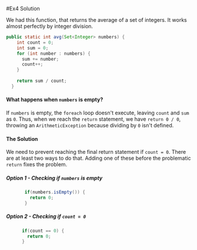 #Ex4 Solution

We had this function, that returns the average of a set of integers. 
It works almost perfectly by integer division. 
```java
public static int avg(Set<Integer> numbers) {
    int count = 0;
    int sum = 0;
    for (int number : numbers) {
      sum += number;
      count++;
    }
    
    return sum / count;
  }
```
#### What happens when `numbers` is empty?
If `numbers` is empty, the `foreach` loop doesn't execute, leaving `count` and `sum` as `0`.
Thus, when we reach the `return` statement, we have `return 0 / 0`, 
throwing an `ArithmeticException` because dividing by `0` isn't defined. 
#### The Solution
We need to prevent reaching the final return statement if `count = 0`. 
There are at least two ways to do that. 
Adding one of these before the problematic `return` fixes the problem. 
##### Option 1 - Checking if  `numbers` is empty
```java
       if(numbers.isEmpty()) {
         return 0;
       }
```
##### Option 2 - Checking if `count = 0` 
```java
      if(count == 0) {
        return 0;
      }
```